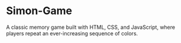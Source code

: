 # Simon-Game
A classic memory game built with HTML, CSS, and JavaScript, where players repeat an ever-increasing sequence of colors.

